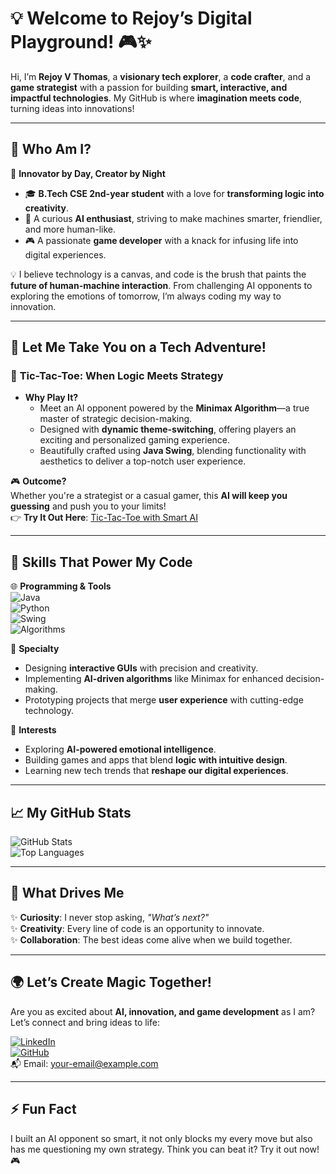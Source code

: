 
# 💡 **Welcome to Rejoy’s Digital Playground!** 🎮✨  

Hi, I’m **Rejoy V Thomas**, a **visionary tech explorer**, a **code crafter**, and a **game strategist** with a passion for building **smart, interactive, and impactful technologies**. My GitHub is where **imagination meets code**, turning ideas into innovations!

---

## 🌌 **Who Am I?**  

🧠 **Innovator by Day, Creator by Night**  
- 🎓 **B.Tech CSE 2nd-year student** with a love for **transforming logic into creativity**.  
- 🤖 A curious **AI enthusiast**, striving to make machines smarter, friendlier, and more human-like.  
- 🎮 A passionate **game developer** with a knack for infusing life into digital experiences.  

💡 I believe technology is a canvas, and code is the brush that paints the **future of human-machine interaction**. From challenging AI opponents to exploring the emotions of tomorrow, I’m always coding my way to innovation.  

---

## 🚀 **Let Me Take You on a Tech Adventure!**  

### 🎯 **Tic-Tac-Toe: When Logic Meets Strategy**  
- **Why Play It?**  
   - Meet an AI opponent powered by the **Minimax Algorithm**—a true master of strategic decision-making.  
   - Designed with **dynamic theme-switching**, offering players an exciting and personalized gaming experience.  
   - Beautifully crafted using **Java Swing**, blending functionality with aesthetics to deliver a top-notch user experience.

🎮 **Outcome?**  
Whether you're a strategist or a casual gamer, this **AI will keep you guessing** and push you to your limits!  
👉 **Try It Out Here**: [Tic-Tac-Toe with Smart AI](https://github.com/Rejoy12/tic-tac-toe-smart-ai)

---

## 💼 **Skills That Power My Code**  

🌐 **Programming & Tools**  
![Java](https://img.shields.io/badge/Java-%23ED8B00.svg?style=for-the-badge&logo=java&logoColor=white)  
![Python](https://img.shields.io/badge/Python-%233776AB.svg?style=for-the-badge&logo=python&logoColor=white)  
![Swing](https://img.shields.io/badge/Java_Swing-%230077B5.svg?style=for-the-badge&logo=java&logoColor=white)  
![Algorithms](https://img.shields.io/badge/Algorithms-%23FF6F61.svg?style=for-the-badge&logo=data:image/svg+xml;base64,==)

🎨 **Specialty**  
- Designing **interactive GUIs** with precision and creativity.  
- Implementing **AI-driven algorithms** like Minimax for enhanced decision-making.  
- Prototyping projects that merge **user experience** with cutting-edge technology.  

🔑 **Interests**  
- Exploring **AI-powered emotional intelligence**.  
- Building games and apps that blend **logic with intuitive design**.  
- Learning new tech trends that **reshape our digital experiences**.

---

## 📈 **My GitHub Stats**  

![GitHub Stats](https://github-readme-stats.vercel.app/api?username=Rejoy12&show_icons=true&theme=highcontrast)  
![Top Languages](https://github-readme-stats.vercel.app/api/top-langs/?username=Rejoy12&layout=compact&theme=highcontrast)

---

## 🌟 **What Drives Me**  

✨ **Curiosity**: I never stop asking, *"What’s next?"*  
✨ **Creativity**: Every line of code is an opportunity to innovate.  
✨ **Collaboration**: The best ideas come alive when we build together.  

---

## 🌍 **Let’s Create Magic Together!**  

Are you as excited about **AI, innovation, and game development** as I am? Let’s connect and bring ideas to life:  

[![LinkedIn](https://img.shields.io/badge/LinkedIn-0077B5?style=for-the-badge&logo=linkedin&logoColor=white)](https://www.linkedin.com/in/rejoy-v-thomas-78b2b62b4)  
[![GitHub](https://img.shields.io/badge/GitHub-100000?style=for-the-badge&logo=github&logoColor=white)](https://github.com/Rejoy12)  
📬 Email: [your-email@example.com](mailto:your-email@example.com)

---

## ⚡ **Fun Fact**  

I built an AI opponent so smart, it not only blocks my every move but also has me questioning my own strategy. Think you can beat it? Try it out now! 🎮

